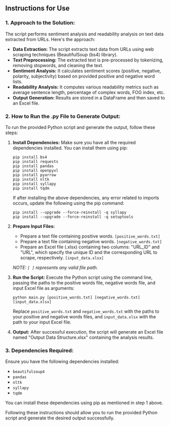 ## Instructions for Use

### 1. Approach to the Solution:

The script performs sentiment analysis and readability analysis on text data extracted from URLs. Here's the approach:

- **Data Extraction:** The script extracts text data from URLs using web scraping techniques (BeautifulSoup (bs4) library).
- **Text Preprocessing:** The extracted text is pre-processed by tokenizing, removing stopwords, and cleaning the text.
- **Sentiment Analysis:** It calculates sentiment scores (positive, negative, polarity, subjectivity) based on provided positive and negative word lists.
- **Readability Analysis:** It computes various readability metrics such as average sentence length, percentage of complex words, FOG index, etc.
- **Output Generation:** Results are stored in a DataFrame and then saved to an Excel file.

### 2. How to Run the .py File to Generate Output:

To run the provided Python script and generate the output, follow these steps:

1. **Install Dependencies:** Make sure you have all the required dependencies installed. You can install them using pip:

    ```
    pip install bs4
    pip install requests
    pip install pandas
    pip install openpyxl
    pip install pyarrow
    pip install nltk
    pip install syllapy
    pip install tqdm
    ```

    If after installing the above dependencies, any error related to imports occurs, update the following using the pip command:

    ```
    pip install --upgrade --force-reinstall -q syllapy
    pip install --upgrade --force-reinstall -q setuptools
    ```

2. **Prepare Input Files:**
   - Prepare a text file containing positive words. `[positive_words.txt]`
   - Prepare a text file containing negative words. `[negative_words.txt]`
   - Prepare an Excel file (.xlsx) containing two columns: "URL_ID" and "URL", which specify the unique ID and the corresponding URL to scrape, respectively. `[input_data.xlsx]`

   *NOTE: `[ ]` represents any valid file path.*

3. **Run the Script:** Execute the Python script using the command line, passing the paths to the positive words file, negative words file, and input Excel file as arguments:

   ```
   python main.py [positive_words.txt] [negative_words.txt] [input_data.xlsx]
   ```

   Replace `positive_words.txt` and `negative_words.txt` with the paths to your positive and negative words files, and `input_data.xlsx` with the path to your input Excel file.

4. **Output:** After successful execution, the script will generate an Excel file named "Output Data Structure.xlsx" containing the analysis results.

### 3. Dependencies Required:

Ensure you have the following dependencies installed:

- `beautifulsoup4`
- `pandas`
- `nltk`
- `syllapy`
- `tqdm`

You can install these dependencies using pip as mentioned in step 1 above.

Following these instructions should allow you to run the provided Python script and generate the desired output successfully.
